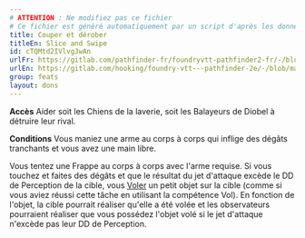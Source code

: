 ```yaml
---
# ATTENTION : Ne modifiez pas ce fichier
# Ce fichier est généré automatiquement par un script d'après les données du module Foundry VTT officiel et de sa traduction
title: Couper et dérober
titleEn: Slice and Swipe
id: cTQMtd2IVlvgJwAn
urlFr: https://gitlab.com/pathfinder-fr/foundryvtt-pathfinder2-fr/-/blob/master/data/feats/cTQMtd2IVlvgJwAn.htm
urlEn: https://gitlab.com/hooking/foundry-vtt---pathfinder-2e/-/blob/master/packs/data/feats.db/slice-and-swipe.json
group: feats
layout: dons
---
```

**Accès** Aider soit les Chiens de la laverie, soit les Balayeurs de Diobel à détruire leur rival.

**Conditions** Vous maniez une arme au corps à corps qui inflige des dégâts tranchants et vous avez une main libre.

Vous tentez une Frappe au corps à corps avec l'arme requise. Si vous touchez et faites des dégâts et que le résultat du jet d'attaque excède le DD de Perception de la cible, vous [Voler](../actions/voler.md) un petit objet sur la cible (comme si vous aviez réussi cette tâche en utilisant la compétence Vol). En fonction de l'objet, la cible pourrait réaliser qu'elle a été volée et les observateurs pourraient réaliser que vous possédez l'objet volé si le jet d'attaque n'excède pas leur DD de Perception.


